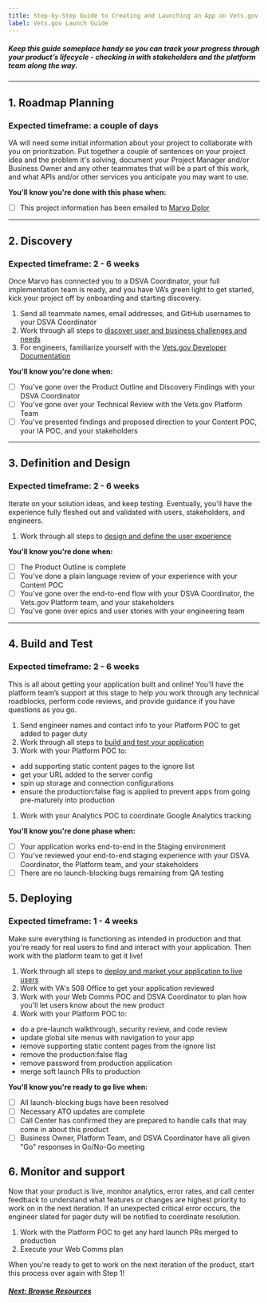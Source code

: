 ```yaml
---
title: Step-by-Step Guide to Creating and Launching an App on Vets.gov
label: Vets.gov Launch Guide
---
```

##### Keep this guide someplace handy so you can track your progress through your product’s lifecycle - checking in with stakeholders and the platform team along the way.
---
## 1. Roadmap Planning
### Expected timeframe: a couple of days
VA will need some initial information about your project to collaborate with you on prioritization. Put together a couple of sentences on your project idea and the problem it's solving, document your Project Manager and/or Business Owner and any other teammates that will be a part of this work, and what APIs and/or other services you anticipate you may want to use.

**You'll know you're done with this phase when:**
- [ ] This project information has been emailed to [Marvo Dolor](mailto:marvourneen.dolor@va.gov)

---
## 2. Discovery
### Expected timeframe: 2 - 6 weeks
Once Marvo has connected you to a DSVA Coordinator, your full implementation team is ready, and you have VA’s green light to get started, kick your project off by onboarding and starting discovery.

1. Send all teammate names, email addresses, and GitHub usernames to your DSVA Coordinator
1. Work through all steps to [discover user and business challenges and needs](../discovery/discovery-introduction)  
1. For engineers, familiarize yourself with the [Vets.gov Developer Documentation](../vets-developer-docs/getting-started)

**You'll know you're done when:**
- [ ] You've gone over the Product Outline and Discovery Findings with your DSVA Coordinator
- [ ] You've gone over your Technical Review with the Vets.gov Platform Team
- [ ] You've presented findings and proposed direction to your Content POC, your IA POC, and your stakeholders

---
## 3. Definition and Design
### Expected timeframe: 2 - 6 weeks
Iterate on your solution ideas, and keep testing. Eventually, you'll have the experience fully fleshed out and validated with users, stakeholders, and engineers.

1. Work through all steps to [design and define the user experience](../define-and-design/define-and-design-introduction)

**You'll know you're done when:**
- [ ] The Product Outline is complete
- [ ] You've done a plain language review of your experience with your Content POC
- [ ] You've gone over the end-to-end flow with your DSVA Coordinator, the Vets.gov Platform team, and your stakeholders
- [ ] You've gone over epics and user stories with your engineering team

---
## 4. Build and Test
### Expected timeframe: 2 - 6 weeks
This is all about getting your application built and online! You’ll have the platform team’s support at this stage to help you work through any technical roadblocks, perform code reviews, and provide guidance if you have questions as you go.

1. Send engineer names and contact info to your Platform POC to get added to pager duty
1. Work through all steps to [build and test your application](../building-and-testing/building-and-testing-intro)
1. Work with your Platform POC to:
  - add supporting static content pages to the ignore list
  - get your URL added to the server config
  - spin up storage and connection configurations
  - ensure the production:false flag is applied to prevent apps from going pre-maturely into production
1. Work with your Analytics POC to coordinate Google Analytics tracking

**You'll know you're done phase when:**
- [ ] Your application works end-to-end in the Staging environment
- [ ] You've reviewed your end-to-end staging experience with your DSVA Coordinator, the Platform team, and your stakeholders
- [ ] There are no launch-blocking bugs remaining from QA testing

## 5. Deploying
### Expected timeframe: 1 - 4 weeks
Make sure everything is functioning as intended in production and that you're ready for real users to find and interact with your application. Then work with the platform team to get it live!

1. Work through all steps to [deploy and market your application to live users](../deploy-your-app/deploy-intro)
1. Work with VA's 508 Office to get your application reviewed
1. Work with your Web Comms POC and DSVA Coordinator to plan how you'll let users know about the new product
1. Work with your Platform POC to:
  - do a pre-launch walkthrough, security review, and code review
  - update global site menus with navigation to your app
  - remove supporting static content pages from the ignore list
  - remove the production:false flag
  - remove password from production application
  - merge soft launch PRs to production

**You'll know you're ready to go live when:**
- [ ] All launch-blocking bugs have been resolved
- [ ] Necessary ATO updates are complete
- [ ] Call Center has confirmed they are prepared to handle calls that may come in about this product
- [ ] Business Owner, Platform Team, and DSVA Coordinator have all given "Go" responses in Go/No-Go meeting

## 6. Monitor and support
Now that your product is live, monitor analytics, error rates, and call center feedback to understand what features or changes are highest priority to work on in the next iteration. If an unexpected critical error occurs, the engineer slated for pager duty will be notified to coordinate resolution.

1. Work with the Platform POC to get any hard launch PRs merged to production
1. Execute your Web Comms plan

When you're ready to get to work on the next iteration of the product, start this process over again with Step 1!

<!-- Next Button -->
<a href='./browse-resources'><div class="next-button"><h5 class="next-text">Next: Browse Resources</h5></div></a>
